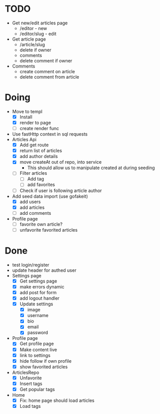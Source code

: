 # TODO

- Get new/edit articles page
  - /editor - new
  - /editor/slug - edit
- Get article page
  - /article/slug
  - delete if owner
  - comments
  - delete comment if owner
- Comments
  - create comment on article
  - delete comment from article

# Doing

- Move to templ
  - [x] Install
  - [x] render to page
  - [ ] create render func
- Use fastHttp context in sql requests
- Articles Api
  - [x] Add get route
  - [x] return list of articles
  - [x] add author details
  - [x] move createAt out of repo, into service
    - This should allow us to manipulate created at during seeding
  - [ ] Filter articles
    - [ ] Add tag
    - [ ] add favorites
  - [ ] Check if user is following article author
- Add seed data import (use gofakeit)
  - [x] add users
  - [x] add articles
  - [ ] add comments
- Profile page
  - [ ] favorite own article?
  - [ ] unfavorite favorited articles

# Done

- test login/register
- update header for authed user
- Settings page
  - [x] Get settings page
  - [x] make errors dynamic
  - [x] add post for form
  - [x] add logout handler
  - [x] Update settings
    - [x] image
    - [x] username
    - [x] bio
    - [x] email
    - [x] password
- Profile page
  - [x] Get profile page
  - [x] Make content live
  - [x] link to settings
  - [x] hide follow if own profile
  - [x] show favorited articles
- ArticlesRepo
  - [x] Unfavorite
  - [x] Insert tags
  - [x] Get popular tags
- Home
  - [x] Fix: home page should load articles
  - [x] Load tags
